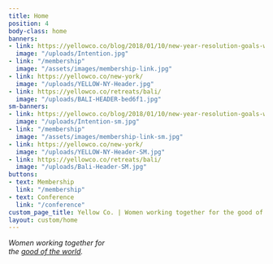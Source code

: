 ```yaml
---
title: Home
position: 4
body-class: home
banners:
- link: https://yellowco.co/blog/2018/01/10/new-year-resolution-goals-word-intention/
  image: "/uploads/Intention.jpg"
- link: "/membership"
  image: "/assets/images/membership-link.jpg"
- link: https://yellowco.co/new-york/
  image: "/uploads/YELLOW-NY-Header.jpg"
- link: https://yellowco.co/retreats/bali/
  image: "/uploads/BALI-HEADER-bed6f1.jpg"
sm-banners:
- link: https://yellowco.co/blog/2018/01/10/new-year-resolution-goals-word-intention/
  image: "/uploads/Intention-sm.jpg"
- link: "/membership"
  image: "/assets/images/membership-link-sm.jpg"
- link: https://yellowco.co/new-york/
  image: "/uploads/YELLOW-NY-Header-SM.jpg"
- link: https://yellowco.co/retreats/bali/
  image: "/uploads/Bali-Header-SM.jpg"
buttons:
- text: Membership
  link: "/membership"
- text: Conference
  link: "/conference"
custom_page_title: Yellow Co. | Women working together for the good of the world.
layout: custom/home
---
```


<em>Women working together for <br class="hidden-xs-down"> the <u>good of the world</u>.</em>
